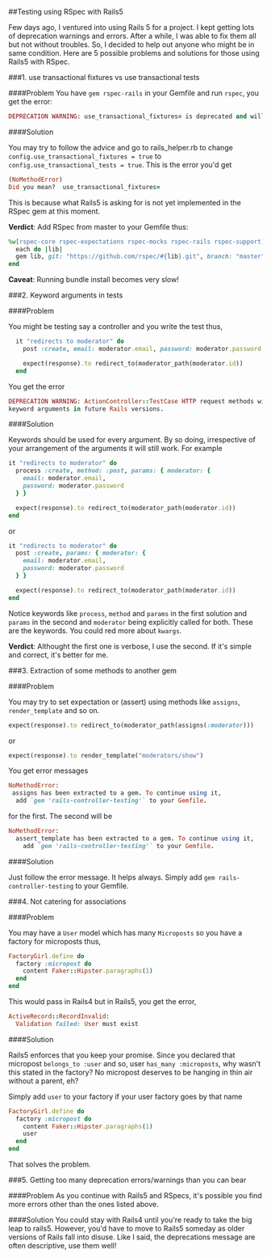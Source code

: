 ##Testing using RSpec with Rails5

Few days ago, I ventured into using Rails 5 for a project. I kept getting lots of deprecation warnings and errors. After a while, I was able to fix them all but not without troubles. So, I decided to help out anyone who might be in same condition. Here are 5 possible problems and solutions for those using Rails5 with RSpec.

###1. use transactional fixtures vs use transactional tests

####Problem
You have `gem rspec-rails` in your Gemfile and run `rspec`, you get the error:

```ruby
DEPRECATION WARNING: use_transactional_fixtures= is deprecated and will be removed from Rails 5.1 (use use_transactional_tests= instead)
```

####Solution

You may try to follow the advice and go to rails_helper.rb to change `config.use_transactional_fixtures = true` to `config.use_transactional_tests = true`. This is the error you'd get

```ruby
(NoMethodError)
Did you mean?  use_transactional_fixtures=
```

This is because what Rails5 is asking for is not yet implemented in the RSpec gem at this moment.

**Verdict**: Add RSpec from master to your Gemfile thus:

```ruby
%w[rspec-core rspec-expectations rspec-mocks rspec-rails rspec-support].
  each do |lib|
  gem lib, git: "https://github.com/rspec/#{lib}.git", branch: "master"
end
```

**Caveat**: Running bundle install becomes very slow!

###2. Keyword arguments in tests

####Problem

You might be testing say a controller and you write the test thus,

```ruby
  it "redirects to moderator" do
    post :create, email: moderator.email, password: moderator.password

    expect(response).to redirect_to(moderator_path(moderator.id))
  end
```

You get the error

```ruby
DEPRECATION WARNING: ActionController::TestCase HTTP request methods will accept only
keyword arguments in future Rails versions.
```

####Solution

Keywords should be used for every argument. By so doing, irrespective of your arrangement of the arguments it will still work. For example 

```ruby
it "redirects to moderator" do
  process :create, method: :post, params: { moderator: {
    email: moderator.email,
    password: moderator.password
  } }

  expect(response).to redirect_to(moderator_path(moderator.id))
end
```

or

```ruby
it "redirects to moderator" do
  post :create, params: { moderator: {
    email: moderator.email,
    password: moderator.password
  } }

  expect(response).to redirect_to(moderator_path(moderator.id))
end
```

Notice keywords like `process`, `method` and `params` in the first solution and `params` in the second and `moderator` being explicitly called for both. These are the keywords. You could red more about `kwargs`.

**Verdict**: Althought the first one is verbose, I use the second. If it's simple and correct, it's better for me.

###3. Extraction of some methods to another gem

####Problem

You may try to set expectation or (assert) using methods like `assigns`, `render_template` and so on.

```ruby
expect(response).to redirect_to(moderator_path(assigns(:moderator)))
```
or

```ruby
expect(response).to render_template("moderators/show")
```

You get error messages 

```ruby
NoMethodError:
 assigns has been extracted to a gem. To continue using it,
  add `gem 'rails-controller-testing'` to your Gemfile.
```
for the first. The second will be

```ruby
NoMethodError:
  assert_template has been extracted to a gem. To continue using it,
    add `gem 'rails-controller-testing'` to your Gemfile.
```

####Solution

Just follow the error message. It helps always. Simply add `gem rails-controller-testing` to your Gemfile.

###4. Not catering for associations

####Problem

You may have a `User` model which has many `Microposts` so you have a factory for microposts thus,

```ruby
FactoryGirl.define do
  factory :micropost do
    content Faker::Hipster.paragraphs(1)
  end
end
```

This would pass in Rails4 but in Rails5, you get the error,

```ruby
ActiveRecord::RecordInvalid:
  Validation failed: User must exist
```

####Solution

Rails5 enforces that you keep your promise. Since you declared that micropost `belongs_to :user` and so, user `has_many :microposts`, why wasn't this stated in the factory? No micropost deserves to be hanging in thin air without a parent, eh?

Simply add `user` to your factory if your user factory goes by that name

```ruby
FactoryGirl.define do
  factory :micropost do
    content Faker::Hipster.paragraphs(1)
    user
  end
end
```

That solves the problem.

###5. Getting too many deprecation errors/warnings than you can bear

####Problem
As you continue with Rails5 and RSpecs, it's possible you find more errors other than the ones listed above.

####Solution
You could stay with Rails4 until you're ready to take the big leap to rails5. However, you'd have to move to Rails5 someday as older versions of Rails fall into disuse. Like I said, the deprecations message are often descriptive, use them well!






